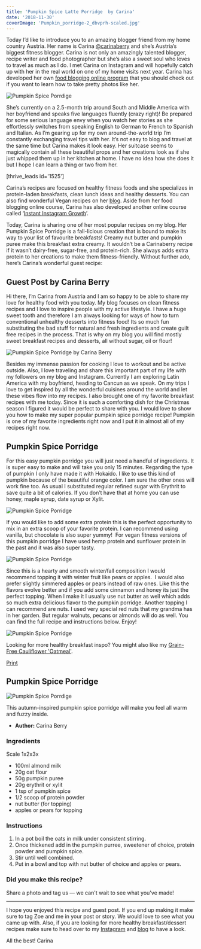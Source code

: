 ```yaml
---
title: 'Pumpkin Spice Latte Porridge  by Carina'
date: '2018-11-30'
coverImage: 'Pumpkin_porridge-2_dbvprh-scaled.jpg'
---
```


Today I’d like to introduce you to an amazing blogger friend from my home country Austria. Her name is Carina [@carinaberry](https://www.instagram.com/carina_berry/) and she’s Austria’s biggest fitness blogger. Carina is not only an amazingly talented blogger, recipe writer and food photographer but she’s also a sweet soul who loves to travel as much as I do. I met Carina on Instagram and will hopefully catch up with her in the real world on one of my home visits next year. Carina has developed her own [food blogging online program](https://instant-instagram-growth.teachable.com/p/food-blogging-success/) that you should check out if you want to learn how to take pretty photos like her.

![Pumpkin Spice Porrdige](images/Pumpkin_porridge1-2_b0ffop.jpg)

She’s currently on a 2.5-month trip around South and Middle America with her boyfriend and speaks five languages fluently (crazy right)! Be prepared for some serious language envy when you watch her stories as she effortlessly switches from speaking English to German to French to Spanish and Italian. As I’m gearing up for my own around-the-world trip I’m constantly exchanging travel tips with her. It’s not easy to blog and travel at the same time but Carina makes it look easy. Her suitcase seems to magically contain all these beautiful props and her creations look as if she just whipped them up in her kitchen at home. I have no idea how she does it but I hope I can learn a thing or two from her.

\[thrive_leads id='1525'\]

Carina’s recipes are focused on healthy fitness foods and she specializes in protein-laden breakfasts, clean lunch ideas and healthy desserts. You can also find wonderful Vegan recipes on her [blog](http://carinaberry.com/). Aside from her food blogging online course, Carina has also developed another online course called ‘[Instant Instagram Growth](https://instant-instagram-growth.teachable.com/)’.

Today, Carina is sharing one of her most popular recipes on my blog. Her Pumpkin Spice Porridge is a fall-licious creation that is bound to make its way to your list of favourite breakfasts! Creamy nut butter and pumpkin puree make this breakfast extra creamy. It wouldn’t be a Carinaberry recipe if it wasn’t dairy-free, sugar-free, and protein-rich. She always adds extra protein to her creations to make them fitness-friendly. Without further ado, here’s Carina’s wonderful guest recipe:

## **Guest Post by Carina Berry**

Hi there, I’m Carina from Austria and I am so happy to be able to share my love for healthy food with you today. My blog focuses on clean fitness recipes and I love to inspire people with my active lifestyle. I have a huge sweet tooth and therefore I am always looking for ways of how to turn conventional unhealthy desserts into fitness food! Its so much fun substituting the bad stuff for natural and fresh ingredients and create guilt free recipes in the process. That is why on my blog you will find mostly sweet breakfast recipes and desserts, all without sugar, oil or flour!

![Pumpkin Spice Porridge by Carina Berry](images/Matcha-Mama_njuoxy.jpg)

Besides my immense passion for cooking I love to workout and be active outside. Also, I love traveling and share this important part of my life with my followers on my blog and Instagram. Currently I am exploring Latin America with my boyfriend, heading to Cancun as we speak. On my trips I love to get inspired by all the wonderful cuisines around the world and let these vibes flow into my recipes. I also brought one of my favorite breakfast recipes with me today. Since it is such a comforting dish for the Christmas season I figured it would be perfect to share with you. I would love to show you how to make my super popular pumpkin spice porridge recipe! Pumpkin is one of my favorite ingredients right now and I put it in almost all of my recipes right now.

## Pumpkin Spice Porridge

For this easy pumpkin porridge you will just need a handful of ingredients. It is super easy to make and will take you only 15 minutes. Regarding the type of pumpkin I only have made it with Hokaido. I like to use this kind of pumpkin because of the beautiful orange color. I am sure the other ones will work fine too. As usual I substituted regular refined sugar with Erythrit to save quite a bit of calories. If you don’t have that at home you can use honey, maple syrup, date syrup or Xylit.

![Pumpkin Spice Porridge](images/Pumpkin_porridge-2_dbvprh.jpg)

If you would like to add some extra protein this is the perfect opportunity to mix in an extra scoop of your favorite protein. I can recommend using vanilla, but chocolate is also super yummy!  For vegan fitness versions of this pumpkin porridge I have used hemp protein and sunflower protein in the past and it was also super tasty.

![Pumpkin Spice Porridge](images/Pumpkin_porridge2-2_rvjreu.jpg)

Since this is a hearty and smooth winter/fall composition I would recommend topping it with winter fruit like pears or apples.  I would also prefer slightly simmered apples or pears instead of raw ones. Like this the flavors evolve better and if you add some cinnamon and honey its just the perfect topping. When I make it I usually use nut butter as well which adds so much extra delicious flavor to the pumpkin porridge. Another topping I can recommend are nuts. I used very special red nuts that my grandma has in her garden. But regular walnuts, pecans or almonds will do as well. You can find the full recipe and instructions below. Enjoy!

![Pumpkin Spice Porridge](images/Pumpkin-Spice-Porrdige_f6vzhq.jpg)

Looking for more healthy breakfast inspo? You might also like my [Grain-Free Cauliflower 'Oatmeal'](https://www.wildblend.co/cauliflower-oatmeal/).

[Print](http://localhost:10003/pumpkin-spice-porridge/print/2148/)

## Pumpkin Spice Porridge 

![Pumpkin Spice Porrdige](images/Pumpkin_porridge2-2_rvjreu-150x150.jpg)

This autumn-inspired pumpkin spice porridge will make you feel all warm and fuzzy inside.

- **Author:** Carina Berry

### Ingredients

Scale 1x2x3x

- 100ml almond milk
- 20g oat flour
- 50g pumpkin puree
- 20g erythrit or xylit
- 1 tsp of pumpkin spice
- 1/2 scoop of protein powder
- nut butter (for topping)
- apples or pears for topping

### Instructions

1. In a pot boil the oats in milk under consistent stirring.
2. Once thickened add in the pumpkin purree, sweetener of choice, protein powder and pumpkin spice.
3. Stir until well combined.
4. Put in a bowl and top with nut butter of choice and apples or pears.

### Did you make this recipe?

Share a photo and tag us — we can't wait to see what you've made!

<script type="text/javascript">(function(){ var buttonClass = 'tasty-recipes-scale-button', buttonActiveClass = 'tasty-recipes-scale-button-active', buttons = document.querySelectorAll('.tasty-recipes-scale-button'); if ( ! buttons ) { return; } /* frac.js (C) 2012-present SheetJS -- http://sheetjs.com */ /* bothEquals() avoids use of &&, which gets prettified by WordPress. */ var bothEquals = function( d1, d2, D ) { var ret = 0; if (d1<=D) { ret++; } if (d2<=D) { ret++; } return ret === 2; }; var frac=function frac(x,D,mixed){var n1=Math.floor(x),d1=1;var n2=n1+1,d2=1;if(x!==n1)while(bothEquals(d1,d2,D)){var m=(n1+n2)/(d1+d2);if(x===m){if(d1+d2<=D){d1+=d2;n1+=n2;d2=D+1}else if(d1>d2)d2=D+1;else d1=D+1;break}else if(x<m){n2=n1+n2;d2=d1+d2}else{n1=n1+n2;d1=d1+d2}}if(d1>D){d1=d2;n1=n2}if(!mixed)return[0,n1,d1];var q=Math.floor(n1/d1);return[q,n1-q*d1,d1]};frac.cont=function cont(x,D,mixed){var sgn=x<0?-1:1;var B=x*sgn;var P_2=0,P_1=1,P=0;var Q_2=1,Q_1=0,Q=0;var A=Math.floor(B);while(Q_1<D){A=Math.floor(B);P=A*P_1+P_2;Q=A*Q_1+Q_2;if(B-A<5e-8)break;B=1/(B-A);P_2=P_1;P_1=P;Q_2=Q_1;Q_1=Q}if(Q>D){if(Q_1>D){Q=Q_2;P=P_2}else{Q=Q_1;P=P_1}}if(!mixed)return[0,sgn*P,Q];var q=Math.floor(sgn*P/Q);return[q,sgn*P-q*Q,Q]}; buttons.forEach(function(button){ button.addEventListener('click', function(event){ event.preventDefault(); var recipe = event.target.closest('.tasty-recipes'); if ( ! recipe ) { return; } var otherButtons = recipe.querySelectorAll('.' + buttonClass); otherButtons.forEach(function(bt){ bt.classList.remove(buttonActiveClass); }); button.classList.add(buttonActiveClass); <div></div> /* Scales all scalable amounts. */ var scalables = recipe.querySelectorAll('span[data-amount]'); var buttonAmount = parseFloat( button.dataset.amount ); scalables.forEach(function(scalable){ var amount = parseFloat( scalable.dataset.amount ) * buttonAmount; if ( parseFloat( amount ) !== parseInt( amount ) ) { var amountArray = frac.cont( amount, 9, true ); var newAmount = ''; if ( amountArray[1] !== 0 ) { newAmount = amountArray[1] + '/' + amountArray[2]; } if ( newAmount ) { newAmount = ' ' + newAmount; } if ( amountArray[0] ) { newAmount = amountArray[0] + newAmount; } amount = newAmount; } if ( typeof scalable.dataset.unit !== 'undefined' ) { amount += ' ' + scalable.dataset.unit; } scalable.innerText = amount; }); /* Appends " (x2)" indicator. */ var nonNumerics = recipe.querySelectorAll('[data-has-non-numeric-amount]'); nonNumerics.forEach(function(nonNumeric){ var indicator = nonNumeric.querySelector('span[data-non-numeric-label]'); if ( indicator ) { nonNumeric.removeChild(indicator); } if ( 1 !== buttonAmount ) { var indicator = document.createElement('span'); indicator.setAttribute('data-non-numeric-label', true); var text = document.createTextNode(' (x' + buttonAmount + ')'); indicator.appendChild(text); nonNumeric.appendChild(indicator); } }); }); }); }()); <div></div></script>

---

I hope you enjoyed this recipe and guest post. If you end up making it make sure to tag Zoe and me in your post or story. We would love to see what you came up with. Also, if you are looking for more healthy breakfast/dessert recipes make sure to head over to my [Instagram](https://www.instagram.com/carina_berry/?hl=en) and [blog](http://carinaberry.com/) to have a look.

All the best! Carina
